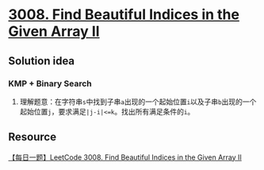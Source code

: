 # [3008. Find Beautiful Indices in the Given Array II](https://leetcode.com/problems/find-beautiful-indices-in-the-given-array-ii/description/)

## Solution idea
### KMP + Binary Search
1. 理解题意：在字符串`s`中找到子串`a`出现的一个起始位置`i`以及子串`b`出现的一个起始位置`j`，要求满足`|j-i|<=k`。找出所有满足条件的`i`。

## Resource
[【每日一题】LeetCode 3008. Find Beautiful Indices in the Given Array II](https://www.youtube.com/watch?v=_SBlKX9zc_0&ab_channel=HuifengGuan)